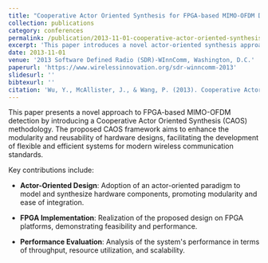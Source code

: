 ```yaml
---
title: "Cooperative Actor Oriented Synthesis for FPGA-based MIMO-OFDM Detection"
collection: publications
category: conferences
permalink: /publication/2013-11-01-cooperative-actor-oriented-synthesis
excerpt: 'This paper introduces a novel actor-oriented synthesis approach for FPGA-based MIMO-OFDM detection, enhancing modularity and reusability in hardware design.'
date: 2013-11-01
venue: '2013 Software Defined Radio (SDR)-WInnComm, Washington, D.C.'
paperurl: 'https://www.wirelessinnovation.org/sdr-winncomm-2013'
slidesurl: ''
bibtexurl: ''
citation: 'Wu, Y., McAllister, J., & Wang, P. (2013). Cooperative Actor Oriented Synthesis for FPGA-based MIMO-OFDM Detection. In *2013 Software Defined Radio (SDR)-WInnComm*. Wireless Innovation Forum.'
---
```


This paper presents a novel approach to FPGA-based MIMO-OFDM detection by introducing a Cooperative Actor Oriented Synthesis (CAOS) methodology. The proposed CAOS framework aims to enhance the modularity and reusability of hardware designs, facilitating the development of flexible and efficient systems for modern wireless communication standards.

Key contributions include:

- **Actor-Oriented Design**: Adoption of an actor-oriented paradigm to model and synthesize hardware components, promoting modularity and ease of integration.

- **FPGA Implementation**: Realization of the proposed design on FPGA platforms, demonstrating feasibility and performance.

- **Performance Evaluation**: Analysis of the system's performance in terms of throughput, resource utilization, and scalability.
